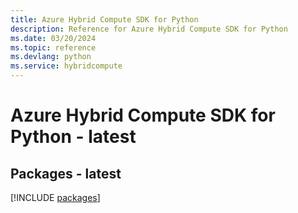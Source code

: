 ```yaml
---
title: Azure Hybrid Compute SDK for Python
description: Reference for Azure Hybrid Compute SDK for Python
ms.date: 03/20/2024
ms.topic: reference
ms.devlang: python
ms.service: hybridcompute
---
```

# Azure Hybrid Compute SDK for Python - latest
## Packages - latest
[!INCLUDE [packages](hybrid-compute-index.md)]